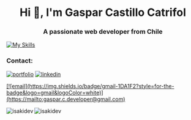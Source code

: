 <h1 align="center">Hi 👋, I'm Gaspar Castillo Catrifol</h1>
<h3 align="center">A passionate web developer from Chile</h3>

[![My Skills](https://skillicons.dev/icons?i=nodejs,nestjs,ts,react,redux,tailwind,mongo,mysql,postgres,git,docker)](https://skillicons.dev)

<h3 align="left">Contact:</h3>

[![portfolio](https://img.shields.io/badge/my_portfolio-000?style=for-the-badge&logo=ko-fi&logoColor=white)](https://isakidev.com/)
[![linkedin](https://img.shields.io/badge/linkedin-0A66C2?style=for-the-badge&logo=linkedin&logoColor=white)](https://www.linkedin.com/in/isakidev/)

<a href="https://mail:gaspar.c.developer@gmail.com">
  [![email](https://img.shields.io/badge/gmail-1DA1F2?style=for-the-badge&logo=gmail&logoColor=white)](https://mailto:gaspar.c.developer@gmail.com)
<a/>

<p><img align="left" src="https://github-readme-stats.vercel.app/api/top-langs?username=isakidev&show_icons=true&locale=en&layout=compact" alt="isakidev" /></p>

<p><img align="center" src="https://github-readme-streak-stats.herokuapp.com/?user=isakidev&" alt="isakidev" /></p>
